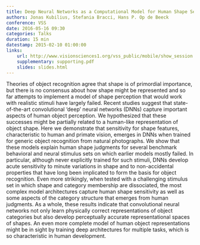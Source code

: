 ```yaml
---
title: Deep Neural Networks as a Computational Model for Human Shape Sensitivity
authors: Jonas Kubilius, Stefania Bracci, Hans P. Op de Beeck
conference: VSS
date: 2016-05-16 09:30
categories: Talks
duration: 15 min
datestamp: 2015-02-10 01:00:00
links:
    url: http://www.visionsciences1.org/vss_public/mobile/show_session.php?id=13
    supplementary: supporting.pdf
    slides: slides.html
---
```


Theories of object recognition agree that shape is of primordial importance, but there is no consensus about how shape might be represented and so far attempts to implement a model of shape perception that would work with realistic stimuli have largely failed. Recent studies suggest that state-of-the-art convolutional ‘deep’ neural networks (DNNs) capture important aspects of human object perception. We hypothesized that these successes might be partially related to a human-like representation of object shape. Here we demonstrate that sensitivity for shape features, characteristic to human and primate vision, emerges in DNNs when trained for generic object recognition from natural photographs. We show that these models explain human shape judgments for several benchmark behavioral and neural stimulus sets on which earlier models mostly failed. In particular, although never explicitly trained for such stimuli, DNNs develop acute sensitivity to minute variations in shape and to non-accidental properties that have long been implicated to form the basis for object recognition. Even more strikingly, when tested with a challenging stimulus set in which shape and category membership are dissociated, the most complex model architectures capture human shape sensitivity as well as some aspects of the category structure that emerges from human judgments. As a whole, these results indicate that convolutional neural networks not only learn physically correct representations of object categories but also develop perceptually accurate representational spaces of shapes. An even more complete model of human object representations might be in sight by training deep architectures for multiple tasks, which is so characteristic in human development.